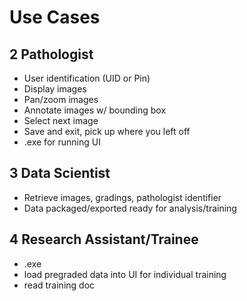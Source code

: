 # Use Cases

## 2 Pathologist

- User identification (UID or Pin)<br>
- Display images<br>
- Pan/zoom images<br>
- Annotate images w/ bounding box<br>
- Select next image<br>
- Save and exit, pick up where you left off<br>
- .exe for running UI<br>

## 3 Data Scientist

- Retrieve images, gradings, pathologist identifier<br>
- Data packaged/exported ready for analysis/training<br>

## 4 Research Assistant/Trainee

- .exe<br>
- load pregraded data into UI for individual training<br>
- read training doc<br>

